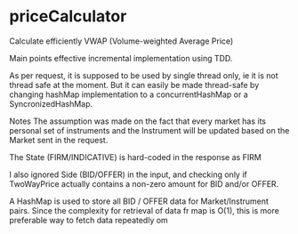 # priceCalculator
Calculate efficiently VWAP (Volume-weighted Average Price)

Main points
effective incremental implementation using TDD.

As per request, it is supposed to be used by single thread only, ie it is not thread safe at the moment. But it can easily be made thread-safe by changing hashMap implementation to a concurrentHashMap or a SyncronizedHashMap.


Notes
The assumption was made on the fact that every market has its personal set of instruments and the Instrument will be updated based on the Market sent in the request.

The State (FIRM/INDICATIVE) is hard-coded in the response as FIRM

I also ignored Side (BID/OFFER) in the input, and checking only if TwoWayPrice actually contains a non-zero amount for BID and/or OFFER.

A HashMap is used to store all BID / OFFER data for Market/Instrument pairs. Since the complexity for retrieval of data fr map is O(1), this is more preferable way to fetch data repeatedly om
